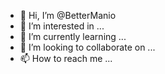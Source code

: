- 👋 Hi, I’m @BetterManio
- 👀 I’m interested in ...
- 🌱 I’m currently learning ...
- 💞️ I’m looking to collaborate on ...
- 📫 How to reach me ...

<!---
BetterManio/BetterManio is a ✨ special ✨ repository because its `README.md` (this file) appears on your GitHub profile.
You can click the Preview link to take a look at your changes.
--->
